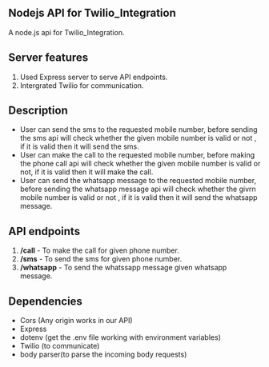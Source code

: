 ## Nodejs API for Twilio_Integration

A node.js api for Twilio_Integration.

## Server features

1. Used Express server to serve API endpoints.
2. Intergrated Twilio for communication.

## Description

* User can send the sms to the requested mobile number, before sending the sms api will check whether the given mobile number is valid or not , if it is valid then it will send the sms.
* User can make the call to the requested mobile number, before making the phone call api will check whether the given mobile number is valid or not, if it is valid then it will make the call.
* User can send the whatsapp message to the requested mobile number, before sending the whatsapp message api will check whether the givrn mobile number is valid or not , if it is valid then it will send the whatsapp message.


## API endpoints

1. **/call**  - To make the call for given phone number.
2. **/sms**  - To send the sms for given phone number.
3. **/whatsapp** - To send the whatssapp message given whatsapp message.


## Dependencies

* Cors (Any origin works in our API)
* Express
* dotenv (get the .env file working with environment variables)
* Twilio (to communicate) 
* body parser(to parse the incoming body requests)


 
